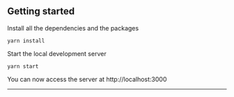 ## Getting started

Install all the dependencies and the packages

    yarn install

Start the local development server

    yarn start

You can now access the server at http://localhost:3000

---
